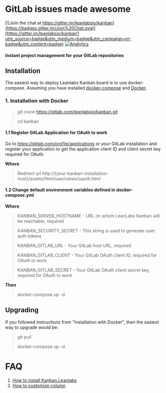 # GitLab issues made awesome

[![Join the chat at https://gitter.im/leanlabsio/kanban](https://badges.gitter.im/Join%20Chat.svg)](https://gitter.im/leanlabsio/kanban?utm_source=badge&utm_medium=badge&utm_campaign=pr-badge&utm_content=badge)
[![Analytics](https://ga-beacon.appspot.com/UA-66361671-1/leanlabs/kanban)](https://github.com/igrigorik/ga-beacon)
#### Instant project management for your GitLab repositories

## Installation

The easiest way to deploy Leanlabs Kanban board is to use docker-compose. 
Assuming you have installed [docker-compose](https://docs.docker.com/compose/) and [Docker](https://www.docker.com/).

### 1. Installation with Docker

> git clone https://gitlab.com/leanlabsio/kanban.git
>
> cd kanban

#### 1.1 Register GitLab Application for OAuth to work

Go to https://gitlab.com/profile/applications or your GitLab installation and register your application to get the application client ID and client secret key required for OAuth.

**Where**

> Redirect url http://{your-kanban-installation-host}/assets/html/user/views/oauth.html

#### 1.2 Change default environment variables defined in docker-compose.yml 

**Where**

> KANBAN_SERVER_HOSTNAME - URL on which LeanLabs Kanban will be reachable, required
>
> KANBAN_SECURITY_SECRET - This string is used to generate user auth tokens
>
> KANBAN_GITLAB_URL - Your GitLab host URL, required
>
> KANBAN_GITLAB_CLIENT - Your GitLab OAuth client ID, required for OAuth to work
>
> KANBAN_GITLAB_SECRET - Your GitLab OAuth client secret key, required for OAuth to work

**Then**

> docker-compose up -d


## Upgrading

If you followed instructions from "Installation with Docker", then the easiest way to upgrade would be:

> git pull
>
> docker-compose up -d


# FAQ

1. [How to install Kanban.Leanlabs](http://kanban.leanlabs.io/documentation/Installation)
2. [How to customize column](http://kanban.leanlabs.io/documentation/Customizing-columns)

